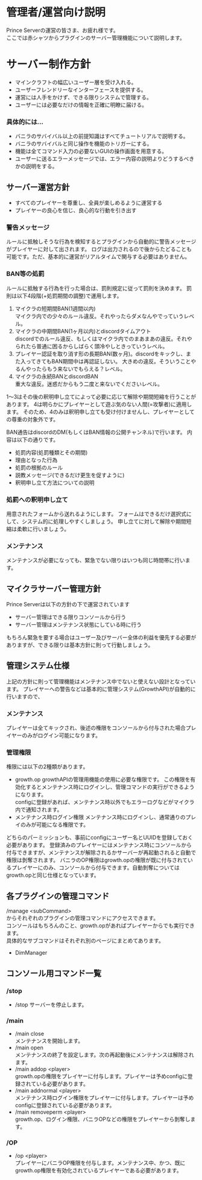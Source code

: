 # 管理者/運営向け説明
Prince Serverの運営の皆さま、お疲れ様です。  
ここでは赤シャツからプラグインのサーバー管理機能について説明します。

# サーバー制作方針
* マインクラフトの幅広いユーザー層を受け入れる。
* ユーザーフレンドリーなインターフェースを提供する。
* 運営には人手をかけず、できる限りシステムで管理する。
* ユーザーには必要なだけの情報を正確に明瞭に届ける。

### 具体的には...
* バニラのサバイバル以上の前提知識はすべてチュートリアルで説明する。
* バニラのサバイバルと同じ操作を機能のトリガーにする。
* 機能は全てコマンド入力の必要ないGUIの操作画面を用意する。
* ユーザーに送るエラーメッセージでは、エラー内容の説明よりどうするべきかの説明をする。

## サーバー運営方針
* すべてのプレイヤーを尊重し、全員が楽しめるように運営する
* プレイヤーの良心を信じ、良心的な行動を引き出す

### 警告メッセージ
ルールに抵触しそうな行為を検知するとプラグインから自動的に警告メッセージがプレイヤーに対して出されます。
ログは出力されるので後からたどることも可能です。ただ、基本的に運営がリアルタイムで関与する必要はありません。 

### BAN等の処罰
ルールに抵触する行為を行った場合は、罰則規定に従って罰則を決めます。
罰則は以下4段階(+処罰期間の調整)で運用します。
1. マイクラの短期間BAN(1週間以内)  
マイクラ内での少々のルール違反。それやったらダメなんやでっていうレベル。
2. マイクラの中期間BAN(1ヶ月以内)とdiscordタイムアウト  
discordでのルール違反、もしくはマイクラ内でのまあまあの違反。それやられたら普通に困るからしばらく頭冷やしときっていうレベル。
3. プレイヤー認証を取り消す形の長期BAN(数ヶ月)。discordをキックし、また入ってきてもBAN期間中は再認証しない。 
大きめの違反。そういうことやるんやったらもう来ないでもらえる？レベル。
4. マイクラの永続BANとdiscordBAN  
重大な違反。迷惑だからもう二度と来ないでくださいレベル。

1～3はその後の釈明申し立てによって必要に応じて解除や期間短縮を行うことがあります。
4は明らかにプレイヤーとして遊ぶ気のない人間(=攻撃者)に適用します。
そのため、4のみは釈明申し立ても受け付けませんし、プレイヤーとしての尊重の対象外です。  

BAN通告はdiscordのDM(もしくはBAN情報の公開チャンネル)で行います。
内容は以下の通りです。
* 処罰内容(処罰種類とその期間)
* 理由となった行為
* 処罰の根拠のルール
* 説教メッセージ(できるだけ更生を促すように)
* 釈明申し立て方法についての説明

### 処罰への釈明申し立て
用意されたフォームから送れるようにします。
フォームはできるだけ選択式にして、システム的に処理しやすくしましょう。
申し立てに対して解除や期間短縮は柔軟に行いましょう。

### メンテナンス
メンテナンスが必要になっても、緊急でない限りはいつも同じ時間帯に行います。

## マイクラサーバー管理方針
Prince Serverは以下の方針の下で運営されています  
* サーバー管理はできる限りコンソールから行う  
* サーバー管理はメンテナンス状態にしている時に行う  

もちろん緊急を要する場合はユーザー及びサーバー全体の利益を優先する必要がありますが、できる限りは基本方針に則って行動しましょう。

## 管理システム仕様
上記の方針に則って管理機能はメンテナンス中でないと使えない設計となっています。
プレイヤーへの警告などは基本的に管理システム(GrowthAPI)が自動的に行いますので、

### メンテナンス
プレイヤーは全てキックされ、後述の権限をコンソールから付与された場合プレイヤーのみがログイン可能になります。

### 管理権限
権限には以下の2種類があります。
* growth.op
growthAPIの管理用機能の使用に必要な権限です。
この権限を有効化するとメンテナンス時にログインし、管理コマンドの実行ができるようになります。  
configに登録があれば、メンテナンス時以外でもエラーログなどがマイクラ内で通知されます。
* メンテナンス時ログイン権限
メンテナンス時にログインし、通常通りのプレイのみが可能になる権限です。

どちらのパーミッションも、事前にconfigにユーザー名とUUIDを登録しておく必要があります。
登録済みのプレイヤーにはメンテナンス時にコンソールから付与できますが、メンテナンスが解除されるかサーバーが再起動されると自動で権限は剝奪されます。
バニラのOP権限はgrowth.opの権限が既に付与されているプレイヤーにのみ、コンソールから付与できます。自動剝奪についてはgrowth.opと同じ仕様となっています。

## 各プラグインの管理コマンド
/manage \<subCommand\>  
からそれぞれのプラグインの管理コマンドにアクセスできます。  
コンソールはもちろんのこと、growth.opがあればプレイヤーからでも実行できます。  
具体的なサブコマンドはそれぞれ別のページにまとめてあります。
* DimManager


## コンソール用コマンド一覧
### /stop
* /stop
サーバーを停止します。

### /main
* /main close  
メンテナンスを開始します。
* /main open  
メンテナンスの終了を設定します。次の再起動後にメンテナンスは解除されます。
* /main addop \<player\>  
growth.opの権限をプレイヤーに付与します。プレイヤーは予めconfigに登録されている必要があります。
* /main addnormal \<player\>  
メンテナンス時ログイン権限をプレイヤーに付与します。プレイヤーは予めconfigに登録されている必要があります。
* /main removeperm \<player\>  
growth.op、ログイン権限、バニラOPなどの権限をプレイヤーから剝奪します。

### /OP
* /op \<player\>  
プレイヤーにバニラOP権限を付与します。メンテナンス中、かつ、既にgrowth.op権限を有効化されているプレイヤーである必要があります。



